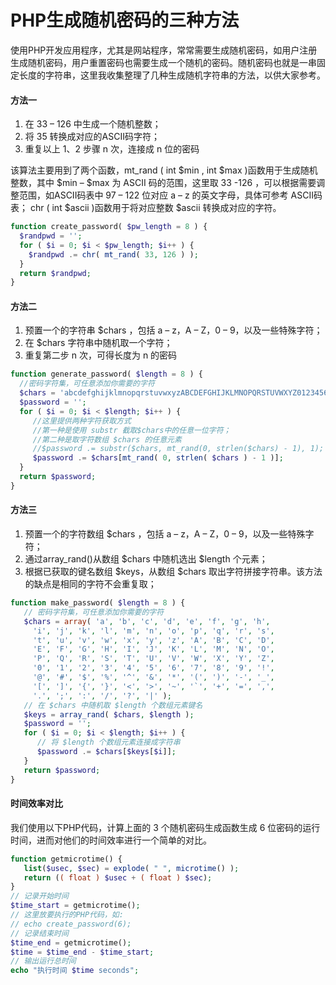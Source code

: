 # PHP生成随机密码的三种方法

使用PHP开发应用程序，尤其是网站程序，常常需要生成随机密码，如用户注册生成随机密码，用户重置密码也需要生成一个随机的密码。随机密码也就是一串固定长度的字符串，这里我收集整理了几种生成随机字符串的方法，以供大家参考。

#### 方法一
1. 在 33 – 126 中生成一个随机整数；
2. 将 35 转换成对应的ASCII码字符；
3. 重复以上 1、2 步骤 n 次，连接成 n 位的密码

该算法主要用到了两个函数，mt_rand ( int $min , int $max )函数用于生成随机整数，其中 $min – $max 为 ASCII 码的范围，这里取 33 -126 ，可以根据需要调整范围，如ASCII码表中 97 – 122 位对应 a – z 的英文字母，具体可参考 ASCII码表； chr ( int $ascii )函数用于将对应整数 $ascii 转换成对应的字符。

```php
function create_password( $pw_length = 8 ) { 
  $randpwd = '';    
  for ( $i = 0; $i < $pw_length; $i++ ) {  
    $randpwd .= chr( mt_rand( 33, 126 ) );    
  }    
  return $randpwd; 
}
```
#### 方法二
1. 预置一个的字符串 $chars ，包括 a – z，A – Z，0 – 9，以及一些特殊字符；
2. 在 $chars 字符串中随机取一个字符；
3. 重复第二步 n 次，可得长度为 n 的密码

```php
function generate_password( $length = 8 ) { 
  //密码字符集，可任意添加你需要的字符 
  $chars = 'abcdefghijklmnopqrstuvwxyzABCDEFGHIJKLMNOPQRSTUVWXYZ0123456789!@#$%^&*()-_ []{}<>~`+=,.;:/?|'; 
  $password = ''; 
  for ( $i = 0; $i < $length; $i++ ) { 
     //这里提供两种字符获取方式 
     //第一种是使用 substr 截取$chars中的任意一位字符； 
     //第二种是取字符数组 $chars 的任意元素 
     //$password .= substr($chars, mt_rand(0, strlen($chars) - 1), 1); 
     $password .= $chars[mt_rand( 0, strlen( $chars ) - 1 )]; 
  } 
  return $password; 
}
```
#### 方法三
1. 预置一个的字符数组 $chars ，包括 a – z，A – Z，0 – 9，以及一些特殊字符；
2. 通过array_rand()从数组 $chars 中随机选出 $length 个元素；
3. 根据已获取的键名数组 $keys，从数组 $chars 取出字符拼接字符串。该方法的缺点是相同的字符不会重复取；

```php
function make_password( $length = 8 ) {
   // 密码字符集，可任意添加你需要的字符
   $chars = array( 'a', 'b', 'c', 'd', 'e', 'f', 'g', 'h',
     'i', 'j', 'k', 'l', 'm', 'n', 'o', 'p', 'q', 'r', 's',
     't', 'u', 'v', 'w', 'x', 'y', 'z', 'A', 'B', 'C', 'D',
     'E', 'F', 'G', 'H', 'I', 'J', 'K', 'L', 'M', 'N', 'O',
     'P', 'Q', 'R', 'S', 'T', 'U', 'V', 'W', 'X', 'Y', 'Z',
     '0', '1', '2', '3', '4', '5', '6', '7', '8', '9', '!',
     '@', '#', '$', '%', '^', '&', '*', '(', ')', '-', '_',
     '[', ']', '{', '}', '<', '>', '~', '`', '+', '=', ',',
     '.', ';', ':', '/', '?', '|' );
   // 在 $chars 中随机取 $length 个数组元素键名
   $keys = array_rand( $chars, $length );
   $password = '';
   for ( $i = 0; $i < $length; $i++ ) {
      // 将 $length 个数组元素连接成字符串
      $password .= $chars[$keys[$i]];
   }
   return $password;
}
```

#### 时间效率对比
我们使用以下PHP代码，计算上面的 3 个随机密码生成函数生成 6 位密码的运行时间，进而对他们的时间效率进行一个简单的对比。
```php
function getmicrotime() {
   list($usec, $sec) = explode( " ", microtime() );
   return (( float ) $usec + ( float ) $sec);
}
// 记录开始时间
$time_start = getmicrotime();
// 这里放要执行的PHP代码，如:
// echo create_password(6);
// 记录结束时间
$time_end = getmicrotime();
$time = $time_end - $time_start;
// 输出运行总时间
echo "执行时间 $time seconds";
```
